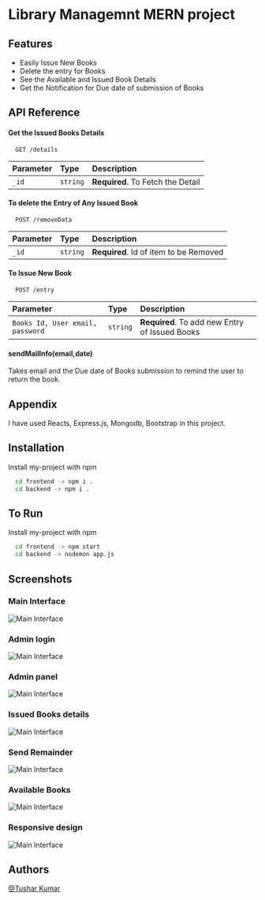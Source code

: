 # Library Managemnt MERN project

## Features

- Easily Issue New Books
- Delete the entry for Books
- See the Available and Issued Book Details
- Get the Notification for Due date of submission of Books

## API Reference

#### Get the Issued Books Details

```http
  GET /details
```

| Parameter | Type     | Description                |
| :-------- | :------- | :------------------------- |
| `_id` | `string` | **Required**. To Fetch the Detail |

#### To delete the Entry of Any Issued Book

```http
  POST /removeData
```

| Parameter | Type     | Description                       |
| :-------- | :------- | :-------------------------------- |
| `_id`      | `string` | **Required**. Id of item to be Removed |

#### To Issue New Book

```http
  POST /entry
```

| Parameter | Type     | Description                       |
| :-------- | :------- | :-------------------------------- |
| `Books Id, User email, password `      | `string` | **Required**. To add new Entry of Issued Books |

#### sendMailInfo(email,date)

Takes email and the Due date of Books submission to remind the user to return the book.

## Appendix

I have used Reacts, Express.js, Mongodb, Bootstrap in this project.


## Installation

Install my-project with npm

```bash
  cd frontend -> npm i .
  cd backend -> npm i .
```
    
## To Run

Install my-project with npm

```bash
  cd frontend -> npm start
  cd backend -> nodemon app.js
```

## Screenshots

### Main Interface
![Main Interface](./frontend/src/img/mainSection.png)

### Admin login
![Main Interface](./frontend/src/img/adminSection1.png)

### Admin panel
![Main Interface](./frontend/src/img/adminSection2.png)

### Issued Books details
![Main Interface](./frontend/src/img/issuedSection.png)

### Send Remainder
![Main Interface](./frontend/src/img/mailSent.png)


### Available Books
![Main Interface](./frontend/src/img/booksSection.png)

### Responsive design
![Main Interface](./frontend/src/img/responsive1.png)

## Authors

 [@Tushar Kumar](https://github.com/tusharkumar07)
